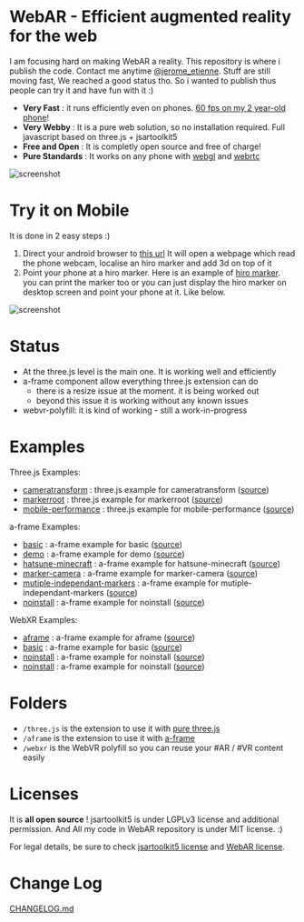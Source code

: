 # WebAR - Efficient augmented reality for the web

I am focusing hard on making WebAR a reality. 
This repository is where i publish the code.
Contact me anytime [@jerome_etienne](https://twitter.com/jerome_etienne).
Stuff are still moving fast, We reached a good status tho.
So i wanted to publish thus people can try it and have fun with it :)

- **Very Fast** : it runs efficiently even on phones. [60 fps on my 2 year-old phone](https://twitter.com/jerome_etienne/status/831333879810236421)!
- **Very Webby** : It is a pure web solution, so no installation required. Full javascript based on three.js + jsartoolkit5
- **Free and Open** : It is completly open source and free of charge!
- **Pure Standards** : It works on any phone with [webgl](http://caniuse.com/#feat=webgl) and [webrtc](http://caniuse.com/#feat=stream)

![screenshot](https://cloud.githubusercontent.com/assets/252962/23068128/40343608-f51a-11e6-8cb3-900e37a7f658.jpg)

# Try it on Mobile
It is done in 2 easy steps :)

1. Direct your android browser to [this url](https://jeromeetienne.github.io/WebAR/three.js/examples/mobile-performance.html)
  It will open a webpage which read the phone webcam, localise an hiro marker and add 3d on top of it
2. Point your phone at a hiro marker. Here is an example of [hiro marker](http://wibiwardhono.lecture.ub.ac.id/files/2015/01/HIRO.jpg).
  you can print the marker too or 
  you can just display the hiro marker on desktop screen and point your phone at it. Like below.

![screenshot](https://cloud.githubusercontent.com/assets/252962/23072106/73a0656c-f528-11e6-9fcd-3c900d1d47d3.jpg)

# Status
- At the three.js level is the main one. It is working well and efficiently
- a-frame component allow everything three.js extension can do
  - there is a resize issue at the moment. it is being worked out
  - beyond this issue it is working without any known issues
- webvr-polyfill: it is kind of working - still a work-in-progress

# Examples

Three.js Examples: 

- [cameratransform](https://jeromeetienne.github.io/WebAR/three.js/examples/cameratransform.html) : 
  three.js example for cameratransform
  ([source](https://github.com/jeromeetienne/WebAR/blob/master/three.js/examples/cameratransform.html))
- [markerroot](https://jeromeetienne.github.io/WebAR/three.js/examples/markerroot.html) : 
  three.js example for markerroot
  ([source](https://github.com/jeromeetienne/WebAR/blob/master/three.js/examples/markerroot.html))
- [mobile-performance](https://jeromeetienne.github.io/WebAR/three.js/examples/mobile-performance.html) : 
  three.js example for mobile-performance
  ([source](https://github.com/jeromeetienne/WebAR/blob/master/three.js/examples/mobile-performance.html))

a-frame Examples: 

- [basic](https://jeromeetienne.github.io/WebAR/aframe/examples/basic.html) : 
  a-frame example for basic
  ([source](https://github.com/jeromeetienne/WebAR/blob/master/aframe/examples/basic.html))
- [demo](https://jeromeetienne.github.io/WebAR/aframe/examples/demo.html) : 
  a-frame example for demo
  ([source](https://github.com/jeromeetienne/WebAR/blob/master/aframe/examples/demo.html))
- [hatsune-minecraft](https://jeromeetienne.github.io/WebAR/aframe/examples/hatsune-minecraft.html) : 
  a-frame example for hatsune-minecraft
  ([source](https://github.com/jeromeetienne/WebAR/blob/master/aframe/examples/hatsune-minecraft.html))
- [marker-camera](https://jeromeetienne.github.io/WebAR/aframe/examples/marker-camera.html) : 
  a-frame example for marker-camera
  ([source](https://github.com/jeromeetienne/WebAR/blob/master/aframe/examples/marker-camera.html))
- [mutiple-independant-markers](https://jeromeetienne.github.io/WebAR/aframe/examples/mutiple-independant-markers.html) : 
  a-frame example for mutiple-independant-markers
  ([source](https://github.com/jeromeetienne/WebAR/blob/master/aframe/examples/mutiple-independant-markers.html))
- [noinstall](https://jeromeetienne.github.io/WebAR/aframe/examples/noinstall.html) : 
  a-frame example for noinstall
  ([source](https://github.com/jeromeetienne/WebAR/blob/master/aframe/examples/noinstall.html))

WebXR Examples: 
- [aframe](https://jeromeetienne.github.io/WebAR/webxr/examples/aframe.html) : 
  a-frame example for aframe
  ([source](https://github.com/jeromeetienne/WebAR/blob/master/webxr/examples/aframe.html))
- [basic](https://jeromeetienne.github.io/WebAR/webxr/examples/basic.html) : 
  a-frame example for basic
  ([source](https://github.com/jeromeetienne/WebAR/blob/master/webxr/examples/basic.html))
- [noinstall](https://jeromeetienne.github.io/WebAR/webxr/examples/noinstall.html) : 
  a-frame example for noinstall
  ([source](https://github.com/jeromeetienne/WebAR/blob/master/webxr/examples/noinstall.html))
- [noinstall](https://jeromeetienne.github.io/WebAR/webxr/examples/noinstall.html) : 
  a-frame example for noinstall
  ([source](https://github.com/jeromeetienne/WebAR/blob/master/webxr/examples/noinstall.html))

# Folders
- ```/three.js``` is the extension to use it with [pure three.js](https://threejs.org)
- ```/aframe``` is the extension to use it with [a-frame](https://aframe.io)
- ```/webxr``` is the WebVR polyfill so you can reuse your #AR / #VR content easily

# Licenses
It is **all open source** ! jsartoolkit5 is under LGPLv3 license and additional permission.
And All my code in WebAR repository is under MIT license. :)

For legal details, be sure to check [jsartoolkit5 license](https://github.com/artoolkit/jsartoolkit5/blob/master/LICENSE.txt)
and [WebAR license](https://github.com/jeromeetienne/WebAR/blob/master/LICENSE.txt).


# Change Log
[CHANGELOG.md](https://github.com/jeromeetienne/WebAR/blob/master/CHANGELOG.md)
